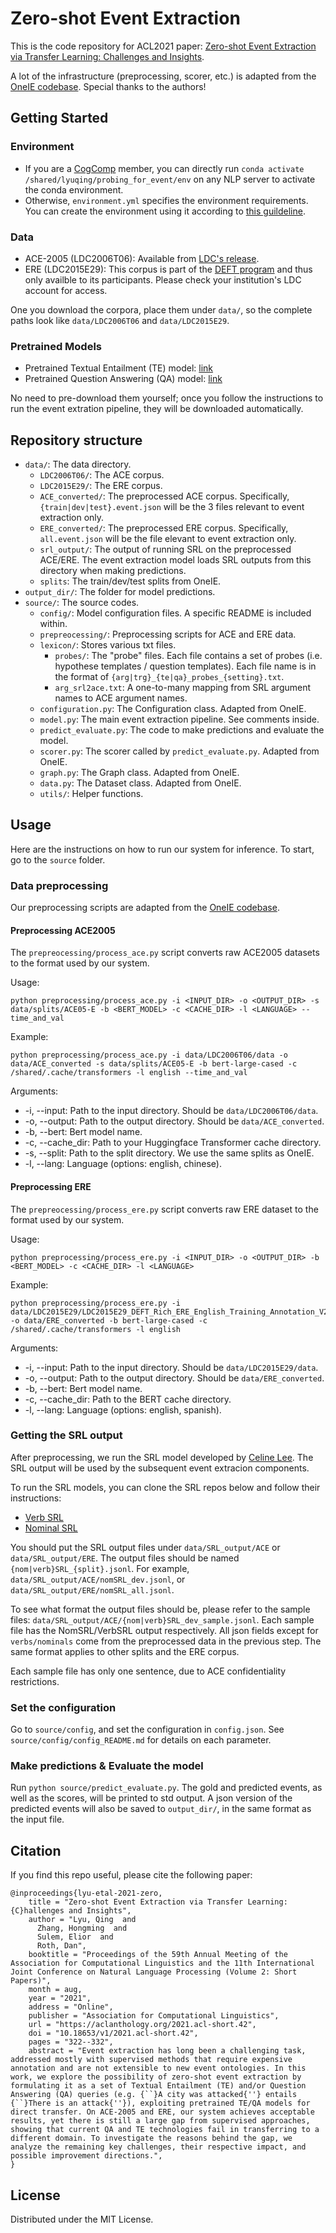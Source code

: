 # Zero-shot Event Extraction

This is the code repository for ACL2021 paper: [Zero-shot Event Extraction via Transfer Learning: Challenges and Insights](https://aclanthology.org/2021.acl-short.42/).

A lot of the infrastructure (preprocessing, scorer, etc.) is adapted from the [OneIE codebase](http://blender.cs.illinois.edu/software/oneie/). Special thanks to the authors!

## Getting Started

### Environment

- If you are a [CogComp](https://cogcomp.seas.upenn.edu/) member, you can directly run `conda activate /shared/lyuqing/probing_for_event/env` on any NLP server to activate the conda environment.
- Otherwise, `environment.yml` specifies the environment requirements. You can create the environment using it according to [this guildeline](https://docs.conda.io/projects/conda/en/latest/user-guide/tasks/manage-environments.html#creating-an-environment-from-an-environment-yml-file).

### Data
- ACE-2005 (LDC2006T06): Available from [LDC's release](https://catalog.ldc.upenn.edu/LDC2006T06).
- ERE (LDC2015E29): This corpus is part of the [DEFT program](https://www.darpa.mil/program/deep-exploration-and-filtering-of-text) and thus only availble to its participants. Please check your institution's LDC account for access. 

One you download the corpora, place them under `data/`, so the complete paths look like `data/LDC2006T06` and `data/LDC2015E29`.

### Pretrained Models
- Pretrained Textual Entailment (TE) model: [link](https://huggingface.co/veronica320/TE-for-Event-Extraction)
- Pretrained Question Answering (QA) model: [link](https://huggingface.co/veronica320/QA-for-Event-Extraction)

No need to pre-download them yourself; once you follow the instructions to run the event extration pipeline, they will be downloaded automatically.

## Repository structure

* `data/`: The data directory.
    * `LDC2006T06/`: The ACE corpus.
    * `LDC2015E29/`: The ERE corpus.
    * `ACE_converted/`: The preprocessed ACE corpus. Specifically, `{train|dev|test}.event.json` will be the 3 files relevant to event extraction only.
    * `ERE_converted/`: The preprocessed ERE corpus. Specifically, `all.event.json` will be the file elevant to event extraction only.
    * `srl_output/`: The output of running SRL on the preprocessed ACE/ERE. The event extraction model loads SRL outputs from this directory when making predictions.
    * `splits`: The train/dev/test splits from OneIE.
* `output_dir/`: The folder for model predictions.  
* `source/`: The source codes.
	* `config/`: Model configuration files. A specific README is included within.
	* `prepreocessing/`: Preprocessing scripts for ACE and ERE data.
	* `lexicon/`: Stores various txt files.
		* `probes/`: The "probe" files. Each file contains a set of probes (i.e. hypothese templates / question templates). Each file name is in the format of `{arg|trg}_{te|qa}_probes_{setting}.txt`.
		* `arg_srl2ace.txt`: A one-to-many mapping from SRL argument names to ACE argument names.
	* `configuration.py`: The Configuration class. Adapted from OneIE.
	* `model.py`: The main event extraction pipeline. See comments inside.
	* `predict_evaluate.py`: The code to make predictions and evaluate the model.
	* `scorer.py`: The scorer called by `predict_evaluate.py`. Adapted from OneIE.
	* `graph.py`: The Graph class. Adapted from OneIE.
	* `data.py`: The Dataset class. Adapted from OneIE.
	* `utils/`: Helper functions.

## Usage
Here are the instructions on how to run our system for inference.
To start, go to the `source` folder.

### Data preprocessing
Our preprocessing scripts are adapted from the [OneIE codebase](http://blender.cs.illinois.edu/software/oneie/).

#### Preprocessing ACE2005
The `prepreocessing/process_ace.py` script converts raw ACE2005 datasets to the format used by our system. 

Usage:

```
python preprocessing/process_ace.py -i <INPUT_DIR> -o <OUTPUT_DIR> -s data/splits/ACE05-E -b <BERT_MODEL> -c <CACHE_DIR> -l <LANGUAGE> --time_and_val
```

Example:

```
python preprocessing/process_ace.py -i data/LDC2006T06/data -o data/ACE_converted -s data/splits/ACE05-E -b bert-large-cased -c /shared/.cache/transformers -l english --time_and_val
```

Arguments:

- -i, --input: Path to the input directory. Should be `data/LDC2006T06/data`.
- -o, --output: Path to the output directory. Should be `data/ACE_converted`.
- -b, --bert: Bert model name.
- -c, --cache\_dir: Path to your Huggingface Transformer cache directory.
- -s, --split: Path to the split directory. We use the same splits as OneIE.
- -l, --lang: Language (options: english, chinese).

#### Preprocessing ERE
The `prepreocessing/process_ere.py` script converts raw ERE dataset to the format used by our system.

Usage:

```
python preprocessing/process_ere.py -i <INPUT_DIR> -o <OUTPUT_DIR> -b <BERT_MODEL> -c <CACHE_DIR> -l <LANGUAGE>
```

Example:

```
python preprocessing/process_ere.py -i data/LDC2015E29/LDC2015E29_DEFT_Rich_ERE_English_Training_Annotation_V2/data -o data/ERE_converted -b bert-large-cased -c /shared/.cache/transformers -l english
```

Arguments:

- -i, --input: Path to the input directory. Should be `data/LDC2015E29/data`.
- -o, --output: Path to the output directory. Should be `data/ERE_converted`.
- -b, --bert: Bert model name.
- -c, --cache\_dir: Path to the BERT cache directory.
- -l, --lang: Language (options: english, spanish).

### Getting the SRL output

After preprocessing, we run the SRL model developed by [Celine Lee](https://github.com/celine-lee). The SRL output will be used by the subsequent event extracion components.

To run the SRL models, you can clone the SRL repos below and follow their instructions:

- [Verb SRL](https://github.com/celine-lee/transformers-srl)
- [Nominal SRL](https://github.com/celine-lee/nominal-srl-allennlpv0.9.0)

You should put the SRL output files under `data/SRL_output/ACE` or `data/SRL_output/ERE`. The output files should be named `{nom|verb}SRL_{split}.jsonl`. For example, `data/SRL_output/ACE/nomSRL_dev.jsonl`, or `data/SRL_output/ERE/nomSRL_all.jsonl`.

To see what format the output files should be, please refer to the sample files: `data/SRL_output/ACE/{nom|verb}SRL_dev_sample.jsonl`. Each sample file has the NomSRL/VerbSRL output respectively. All json fields except for 
`verbs/nominals` come from the preprocessed data in the previous step. The same format applies to other splits and the ERE corpus.

Each sample file has only one sentence, due to ACE confidentiality restrictions.

### Set the configuration
Go to `source/config`, and set the configuration in `config.json`. See `source/config/config_README.md` for details on each parameter.


### Make predictions & Evaluate the model
Run `python source/predict_evaluate.py`. The gold and predicted events, as well as the scores, will be printed to std output. A json version of the predicted events will also be saved to `output_dir/`, in the same format as the input file.


## Citation
If you find this repo useful, please cite the following paper:

```
@inproceedings{lyu-etal-2021-zero,
    title = "Zero-shot Event Extraction via Transfer Learning: {C}hallenges and Insights",
    author = "Lyu, Qing  and
      Zhang, Hongming  and
      Sulem, Elior  and
      Roth, Dan",
    booktitle = "Proceedings of the 59th Annual Meeting of the Association for Computational Linguistics and the 11th International Joint Conference on Natural Language Processing (Volume 2: Short Papers)",
    month = aug,
    year = "2021",
    address = "Online",
    publisher = "Association for Computational Linguistics",
    url = "https://aclanthology.org/2021.acl-short.42",
    doi = "10.18653/v1/2021.acl-short.42",
    pages = "322--332",
    abstract = "Event extraction has long been a challenging task, addressed mostly with supervised methods that require expensive annotation and are not extensible to new event ontologies. In this work, we explore the possibility of zero-shot event extraction by formulating it as a set of Textual Entailment (TE) and/or Question Answering (QA) queries (e.g. {``}A city was attacked{''} entails {``}There is an attack{''}), exploiting pretrained TE/QA models for direct transfer. On ACE-2005 and ERE, our system achieves acceptable results, yet there is still a large gap from supervised approaches, showing that current QA and TE technologies fail in transferring to a different domain. To investigate the reasons behind the gap, we analyze the remaining key challenges, their respective impact, and possible improvement directions.",
}
```


<!-- LICENSE -->
## License

Distributed under the MIT License.
